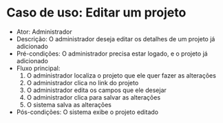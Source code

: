 # Caso de uso: Editar um projeto

* Ator: Administrador
* Descrição: O administrador deseja editar os detalhes de um projeto já adicionado
* Pré-condições: O administrador precisa estar logado, e o projeto já adicionado
* Fluxo principal:
  1. O administrador localiza o projeto que ele quer fazer as alterações
  2. O administrador clica no link do projeto
  3. O administrador edita os campos que ele desejar
  4. O administrador clica para salvar as alterações
  5. O sistema salva as alterações
* Pós-condições: O sistema exibe o projeto editado
